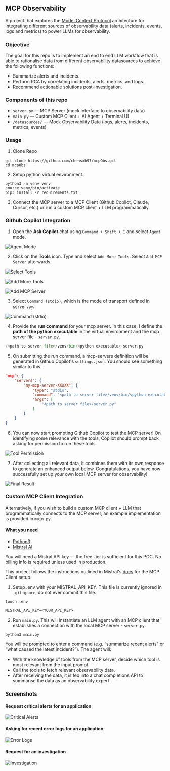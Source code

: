 ## MCP Observability
A project that explores the [Model Context Protocol](https://modelcontextprotocol.io/introduction) architecture for integrating different sources of observability data (alerts, incidents, events, logs and metrics) to power LLMs for observability.

### Objective
The goal for this repo is to implement an end to end LLM workflow that is able to rationalise data from different observability datasources to achieve the following functions:

- Summarize alerts and incidents.
- Perform RCA by correlating incidents, alerts, metrics, and logs.
- Recommend actionable solutions post-investigation.

### Components of this repo
- `server.py` — MCP Server (mock interface to observability data)
- `main.py` — Custom MCP Client + AI Agent + Terminal UI
- `/datasources/` — Mock Observability Data (logs, alerts, incidents, metrics, events)

### Usage
1. Clone Repo
```
git clone https://github.com/chensxb97/mcpObs.git
cd mcpObs
```

2. Setup python virtual environment.
```
python3 -m venv venv
source venv/bin/activate
pip3 install -r requirements.txt
```

3. Connect the MCP server to a MCP Client (Github Copilot, Claude, Cursor, etc.) or run a custom MCP client + LLM programmatically.

### Github Copilot Integration

1. Open the **Ask Copilot** chat using `Command + Shift + I` and select `Agent` mode.

![Agent Mode](/screenshots/agent_mode.png)

2. Click on the **Tools** icon. Type and select `Add More Tools`. Select `Add MCP Server` afterwards.

![Select Tools](/screenshots/select_tools.png)

![Add More Tools](/screenshots/add_more_tools.png)

![Add MCP Server](/screenshots/add_mcp_server.png)

3. Select `Command (stdio)`, which is the mode of transport defined in `server.py`.

![Command (stdio)](/screenshots/command_stdio.png)

4. Provide the **run command** for your mcp server. In this case, I define the **path of the python executable** in the virtual environment and the mcp server file - `server.py`.

```py
/<path to server file>/venv/bin/<python executable> server.py
```

5. On submitting the run command, a mcp-servers definition will be generated in Github Copilot's `settings.json`. You should see something similar to this.

```json
"mcp": {
    "servers": {
        "my-mcp-server-XXXXX": {
            "type": "stdio",
            "command": "<path to server file>/venv/bin/<python executable>",
            "args": [
                "<path to server file>/server.py"
            ]
        }
    }
}
```

6. You can now start prompting Github Copilot to test the MCP server! On identifying some relevance with the tools, Copilot should prompt back asking for permission to run these tools. 

![Tool Permission](/screenshots/tool_permission.png)

7. After collecting all relevant data, it combines them with its own response to generate an enhanced output below. Congratulations, you have now successfully set up your own local MCP server for observability!

![Final Result](/screenshots/final_result.png)

### Custom MCP Client Integration
Alternatively, if you wish to build a custom MCP client + LLM that programmatically connects to the MCP server, an example implementation is provided in `main.py`.

#### What you need
- [Python3](https://www.python.org/downloads/)
- [Mistral AI](https://mistral.ai/)

You will need a Mistral API key — the free-tier is sufficient for this POC. No billing info is required unless used in production.

This project follows the instructions outlined in Mistral's [docs](https://docs.mistral.ai/agents/mcp/) for the MCP Client setup.

1. Setup .env with your MISTRAL_API_KEY. This file is currently ignored in `.gitignore`, do not ever commit this file.
```
touch .env
```
```
MISTRAL_API_KEY=<YOUR_API_KEY>
```

2. Run `main.py`. This will instantiate an LLM agent with an MCP client that establishes a connection with the local MCP server - `server.py`.

```
python3 main.py
```

You will be prompted to enter a command (e.g. “summarize recent alerts” or “what caused the latest incident?”). The agent will:
- With the knowledge of tools from the MCP server, decide which tool is most relevant from the input prompt.
- Call the tools to fetch relevant observability data.
- After receiving the data, it is fed into a chat completions API to summarise the data as an observability expert.


### Screenshots
#### Request critical alerts for an application

![Critical Alerts](/screenshots/critical_alerts.png)

#### Asking for recent error logs for an application

![Error Logs](/screenshots/error_logs.png)

#### Request for an investigation

![Investigation](/screenshots/investigation.png)